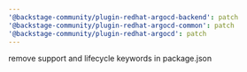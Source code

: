```yaml
---
'@backstage-community/plugin-redhat-argocd-backend': patch
'@backstage-community/plugin-redhat-argocd-common': patch
'@backstage-community/plugin-redhat-argocd': patch
---
```


remove support and lifecycle keywords in package.json

